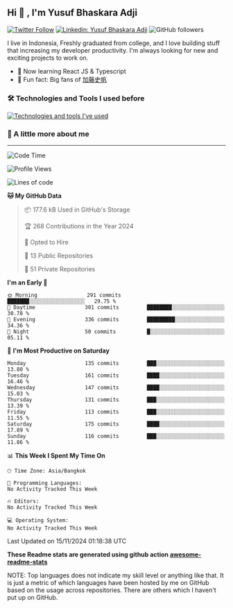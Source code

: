 ## Hi 👋 , I'm Yusuf Bhaskara Adji

[![Twitter Follow](https://img.shields.io/twitter/follow/frelein_asli?label=Follow)](https://twitter.com/intent/follow?screen_name=frelein_asli)
[![Linkedin: Yusuf Bhaskara Adji](https://img.shields.io/badge/-yusufadji-blue?style=flat-square&logo=Linkedin&logoColor=white&link=https://www.linkedin.com/in/yusuf-bhaskara-adji/)](https://www.linkedin.com/in/yusuf-bhaskara-adji/)
![GitHub followers](https://img.shields.io/github/followers/yusufadji?label=Follow&style=social)

I live in Indonesia, Freshly graduated from college, and I love building stuff that increasing my developer productivity. I'm always looking for new and exciting projects to work on.

- 🌱 Now learning React JS & Typescript
- 🐻 Fun fact: Big fans of [加藤史帆](https://www.instagram.com/katoshi.official/)

### 🛠️ Technologies and Tools I used before

[![Technologies and tools I've used](https://skillicons.dev/icons?i=html,css,js,ts,php,python,kotlin,tailwind,bootstrap,next,express,sequelize,mysql,prisma,firebase,vercel,vscode,androidstudio,bash,git,postman,figma,docker,linux&perline=12)](#)

### 🐣 A little more about me

---

<!--START_SECTION:waka-->
![Code Time](http://img.shields.io/badge/Code%20Time-1%2C117%20hrs%2041%20mins-blue)

![Profile Views](http://img.shields.io/badge/Profile%20Views-1-blue)

![Lines of code](https://img.shields.io/badge/From%20Hello%20World%20I%27ve%20Written-675.6%20thousand%20lines%20of%20code-blue)

**🐱 My GitHub Data** 

> 📦 177.6 kB Used in GitHub's Storage 
 > 
> 🏆 268 Contributions in the Year 2024
 > 
> 💼 Opted to Hire
 > 
> 📜 13 Public Repositories 
 > 
> 🔑 51 Private Repositories 
 > 
**I'm an Early 🐤** 

```text
🌞 Morning                291 commits         ███████░░░░░░░░░░░░░░░░░░   29.75 % 
🌆 Daytime                301 commits         ████████░░░░░░░░░░░░░░░░░   30.78 % 
🌃 Evening                336 commits         █████████░░░░░░░░░░░░░░░░   34.36 % 
🌙 Night                  50 commits          █░░░░░░░░░░░░░░░░░░░░░░░░   05.11 % 
```
📅 **I'm Most Productive on Saturday** 

```text
Monday                   135 commits         ███░░░░░░░░░░░░░░░░░░░░░░   13.80 % 
Tuesday                  161 commits         ████░░░░░░░░░░░░░░░░░░░░░   16.46 % 
Wednesday                147 commits         ████░░░░░░░░░░░░░░░░░░░░░   15.03 % 
Thursday                 131 commits         ███░░░░░░░░░░░░░░░░░░░░░░   13.39 % 
Friday                   113 commits         ███░░░░░░░░░░░░░░░░░░░░░░   11.55 % 
Saturday                 175 commits         ████░░░░░░░░░░░░░░░░░░░░░   17.89 % 
Sunday                   116 commits         ███░░░░░░░░░░░░░░░░░░░░░░   11.86 % 
```


📊 **This Week I Spent My Time On** 

```text
🕑︎ Time Zone: Asia/Bangkok

💬 Programming Languages: 
No Activity Tracked This Week

🔥 Editors: 
No Activity Tracked This Week

💻 Operating System: 
No Activity Tracked This Week
```


 Last Updated on 15/11/2024 01:18:38 UTC
<!--END_SECTION:waka-->

**These Readme stats are generated using github action [awesome-readme-stats](https://github.com/anmol098/waka-readme-stats)**

NOTE: Top languages does not indicate my skill level or anything like that. It is just a metric of which languages have been hosted by me on GitHub based on the usage across repositories. There are others which I haven't put up on GitHub.
